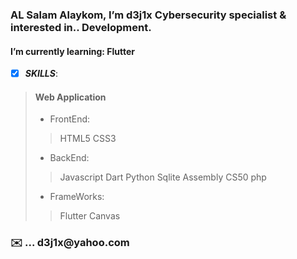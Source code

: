 <h3>AL Salam Alaykom, I’m d3j1x Cybersecurity specialist & interested in.. Development.</h3>   


<h4> I’m currently learning: Flutter</h4>

- [x] ***SKILLS***:

> #### Web Application 
>
> - FrontEnd:
>>HTML5 CSS3 
> - BackEnd:
>>Javascript Dart Python Sqlite Assembly CS50 php
> - FrameWorks:
>>Flutter Canvas 



<h3>✉️ ... d3j1x@yahoo.com</h3> 


<!---
d3j1x/d3j1x is a ✨ special ✨ repository because its `README.md` (this file) appears on your GitHub profile.
You can click the Preview link to take a look at your changes.
--->
